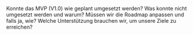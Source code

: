  Konnte das MVP (V1.0) wie geplant umgesetzt werden?
 Was konnte nicht umgesetzt werden und warum?
 Müssen wir die Roadmap anpassen und falls ja, wie?
 Welche Unterstützung brauchen wir, um unsere Ziele zu erreichen?